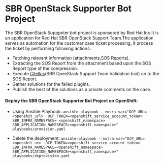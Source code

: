 # SBR OpenStack Supporter Bot Project
The SBR OpenStack Supppoter bot project is sponsered by Red Hat Inc.It is an application for Red Hat SBR OpenStack Support Team.The application serves as automation for the customer case ticket processing, it process the ticket by performing following actions:
- Fetching relevant information (attachments,SOS Reports).
- Extracting the SOS Report from the attachment based upon the SOS Report type of the compression.
- Execute [Citellus](https://github.com/citellusorg/citellus/)(SBR OpenStack Support Team Validation tool) on to the SOS Report.
- Gather solutions for the failed plugins.
- Publish the best of the solutions as a private comments on the case.



#### Deploy the SBR OpenStack Supporter Bot Project on OpenShift:
- Using Ansible Playbook:
`ansible-playbook --extra-var="OCP_URL=<openshit_url>  OCP_TOKEN=<openshift_service_account_token> SBR_INFRA_NAMESPACE= <openshift_namespace> SBR_APPLICATION_NAMESPACE=<openshift_namespace>" playbooks/provision.yaml`

- Delete the deployment:
`ansible-playbook --extra-var="OCP_URL=<openshit_ur>  OCP_TOKEN=<openshift_service_account_token> SBR_INFRA_NAMESPACE=<openshift_namespace> SBR_APPLICATION_NAMESPACE=<openshift_namespace>" playbooks/deprovision.yaml`
